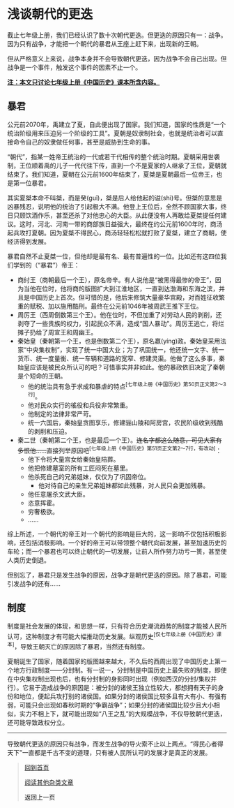 # 浅谈朝代的更迭

截止七年级上册，我们已经认识了数十次朝代更迭。但更迭的原因只有一：战争。因为只有战争，才能把一个朝代的暴君从王座上赶下来，出现新的王朝。

但从严格意义上来说，战争本身并不会导致朝代更迭，因为战争不会自己出现。但战争是一个事件，触发这个事件的因素不止一个。

<u>**注：本文只讨论七年级上册《中国历史》课本所含内容。**</u>

## 暴君

公元前2070年，禹建立了夏，自此便出现了国家。我们知道，国家的性质是“一个统治阶级用来压迫另一个阶级的工具”。夏朝是奴隶制社会，也就是统治者可以直接命令自己的奴隶做任何事，甚至是威胁到生命的事。

“朝代”，指某一姓帝王统治的一代或若干代相传的整个统治时期。夏朝采用世袭制，王位顺着禹的儿子一代代往下传，直到一个不是夏家的人继承了王位，夏朝就结束了。我们知道，夏朝在公元前1600年结束了，夏桀是夏朝最后一位帝王，也是第一位暴君。

其实夏桀本命不叫桀，而是癸(ɡuǐ)，桀是后人给他起的谥(shì)号。但桀的意思是凶暴残忍，说明他的统治了引起极大不满。他登上王位后，全然不顾国家大事，终日只顾饮酒作乐，甚至还杀了对他忠心的大臣。从此便没有人再敢给夏桀提任何建议。这时，河北、河南一带的商部族日益强大，最终在约公元前1600年时，商汤起兵攻打夏朝。因为夏桀不得民心，商汤轻轻松松就打败了夏桀，建立了商朝，使经济得到发展。

暴君自然不止夏桀一位，但他却是最有名、最有普遍性的一位。比如还有这四位我们学到的（“暴君”）帝王：

- 商纣王（商朝最后一个王），原名帝辛。有人说他是“被黑得最惨的帝王”，因为当他在位时，他将商的版图扩大到江淮地区，一直到达渤海和东海之滨，并且是中国历史上首次。但可惜的是，他后来修筑大量豪华宫殿，对百姓征收繁重的赋税、加以施用酷刑。最终在公元前1046年被周武王推下王位。
- 周厉王（西周倒数第三个王）。他在位时，不但加重了对劳动人民的剥削，还剥夺了一些贵族的权力，引起民众不满，造成“国人暴动”。周厉王逃亡，将烂摊子扔给了周宣王和周幽王。
- 秦始皇（秦朝第一个王，也是倒数第二个王），原名嬴(yínɡ)政。秦始皇采用法家“中央集权制”，实现了统一中国大业；为了巩固统一，他还统一文字、统一货币、统一度量衡、统一车辆和道路的宽窄、修建灵渠。他做了这么多事，秦始皇应该是被民众所认可的吧？可惜事实并非如此。他的暴政依旧决定了秦朝是个短命的王朝。
    - 他的统治具有急于求成和暴虐的特点<sup>[七年级上册《中国历史》第50页正文第2～3行]</sup>。
    - 他对民众实行的徭役和兵役非常繁重。
    - 他制定的法律非常严苛。
    - 统一六国后，秦始皇贪图享乐，修建骊山陵和阿房宫，农民阶级收到残酷的剥削和压迫。
- 秦二世（秦朝第二个王，也是最后一个王）。~~连名字都这么随意，可见大家有多恨他……~~直接列举原因吧<sup>[七年级上册《中国历史》第51页正文第2～7行，有改动]</sup>：
    - 他下令将大量宫女给秦始皇陪葬。
    - 他把修建墓室的所有工匠闷死在墓里。
    - 他杀死自己的兄弟姐妹，仅仅为了巩固帝位。
        - 他对待自己的亲生兄弟姐妹都如此残暴，对人民只会更加残暴。
    - 他任意屠杀文武大臣。
    - 恣意挥霍。
    - 穷奢极欲。
    - ……

综上所述，一个朝代的帝王对一个朝代的影响是巨大的，这一影响不仅包括积极影响，还包括消极影响。一个好的帝王可以带领整个朝代向前发展，甚至加速历史的车轮；而一个暴君也可以终止朝代的一切发展，让前人所作努力功亏一篑，甚至使人类历史倒退。

但别忘了，暴君只是发生战争的原因，战争才是朝代更迭的原因。除了暴君，可能引发战争的还有……

## 制度

制度是社会发展的体现，和思想一样，只有符合历史潮流趋势的制度才能被人民所认可，这种制度才有可能大幅推动历史发展。纵观历史<sup>[仅七年级上册《中国历史》课本]</sup>，导致王朝灭亡的原因除了暴君，当然还有制度。

夏朝诞生了国家，随着国家的版图越来越大，不久后的西周出现了中国历史上第一个地方行政制度——分封制。有一说一，分封制是中国历史上最失败的制度，即使在中央集权制出现也后，也有分封制的身影同时出现（例如西汉的分封/集权并行）。它易于造成战争的原因是：被分封的诸侯王独立性较大，都想拥有天子的身份和地位，便起兵攻打别的诸侯国。如果分封的诸侯国比较多且有大有小、有强有弱，可能只会出现如春秋时期的“争霸战争”；如果分封的诸侯国比较少且大小相似，实力不相上下，就可能出现如“八王之乱”的大规模战争，不仅导致朝代更迭，还可能导致政权分立。

---

导致朝代更迭的原因只有战争，而发生战争的导火索不止以上两点。“得民心者得天下”一直都是千古不变的道理，只有被人民所认可的发展才是真正的发展。

> [回到首页](../index.md) 
>
> [阅读其他杂类文章](杂项.md)
>
> <a onClick="javascript :history.back(-1);" style="cursor:pointer">返回上一页</a>